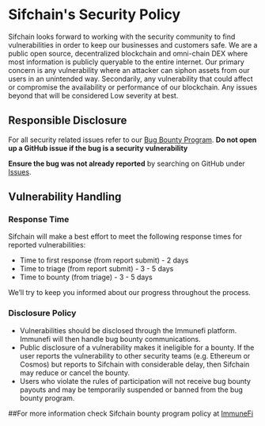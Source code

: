# Sifchain's Security Policy

Sifchain looks forward to working with the security community to find vulnerabilities in order to keep our businesses and customers safe.  We are a public open source, decentralized blockchain and omni-chain DEX where most information is publicly queryable to the entire internet.  Our primary concern is any vulnerability where an attacker can siphon assets from our users in an unintended way.  Secondarily, any vulnerability that could affect or compromise the availability or performance of our blockchain.  Any issues beyond that will be considered Low severity at best.

## Responsible Disclosure

For all security related issues refer to our [Bug Bounty Program](https://immunefi.com/bounty/sifchain/). **Do not open up a GitHub issue if the bug is a security vulnerability**

**Ensure the bug was not already reported** by searching on GitHub under [Issues](https://github.com/Sifchain/sifnode/issues).

## Vulnerability Handling

### Response Time

Sifchain will make a best effort to meet the following response times for reported vulnerabilities:

* Time to first response (from report submit) - 2 days
* Time to triage (from report submit) - 3 - 5 days
* Time to bounty (from triage) - 3 - 5 days

We’ll try to keep you informed about our progress throughout the process.

### Disclosure Policy

* Vulnerabilities should be disclosed through the Immunefi platform. Immunefi will then handle bug bounty communications.
* Public disclosure of a vulnerability makes it ineligible for a bounty. If the user reports the vulnerability to other security teams (e.g. Ethereum or Cosmos) but reports to Sifchain with considerable delay, then Sifchain may reduce or cancel the bounty.
* Users who violate the rules of participation will not receive bug bounty payouts and may be temporarily suspended or banned from the bug bounty program.

##For more information check Sifchain bounty program policy at [ImmuneFi](https://immunefi.com/bounty/sifchain/)
